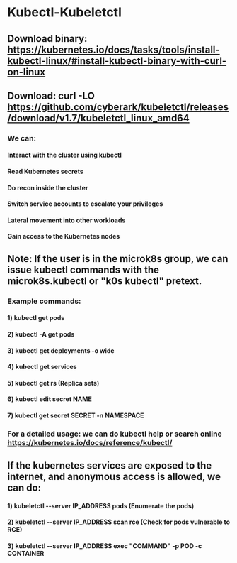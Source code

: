 # Kubectl-Kubeletctl

## Download binary: https://kubernetes.io/docs/tasks/tools/install-kubectl-linux/#install-kubectl-binary-with-curl-on-linux

## Download: curl -LO https://github.com/cyberark/kubeletctl/releases/download/v1.7/kubeletctl_linux_amd64

### We can:

#### Interact with the cluster using kubectl
#### Read Kubernetes secrets
#### Do recon inside the cluster
#### Switch service accounts to escalate your privileges
#### Lateral movement into other workloads
#### Gain access to the Kubernetes nodes

## Note: If the user is in the microk8s group, we can issue kubectl commands with the microk8s.kubectl or "k0s kubectl" pretext.

### Example commands:

#### 1) kubectl get pods

#### 2) kubectl -A get pods

#### 3) kubectl get deployments -o wide

#### 4) kubectl get services

#### 5) kubectl get rs (Replica sets)

#### 6) kubectl edit secret NAME

#### 7) kubectl get secret SECRET -n NAMESPACE 

### For a detailed usage: we can do kubectl help or search online https://kubernetes.io/docs/reference/kubectl/

## If the kubernetes services are exposed to the internet, and anonymous access is allowed, we can do:

#### 1) kubeletctl --server IP_ADDRESS pods (Enumerate the pods)

#### 2) kubeletctl --server IP_ADDRESS scan rce (Check for pods vulnerable to RCE)

#### 3) kubeletctl --server IP_ADDRESS exec "COMMAND" -p POD -c CONTAINER
